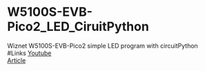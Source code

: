 # W5100S-EVB-Pico2_LED_CiruitPython
Wiznet W5100S-EVB-Pico2 simple LED program with circuitPython\
#Links
[Youtube]() \
[Article]()
